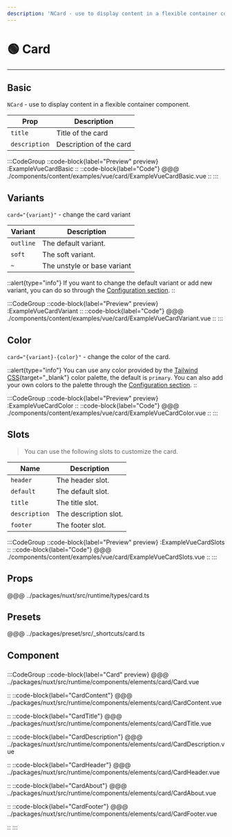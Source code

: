 ```yaml
---
description: 'NCard - use to display content in a flexible container component.'
---
```


# 🟢 Card

---

## Basic

`NCard` - use to display content in a flexible container component.

| Prop          | Description              |
| ------------- | ------------------------ |
| `title`       | Title of the card       |
| `description` | Description of the card |

:::CodeGroup
::code-block{label="Preview" preview}
  :ExampleVueCardBasic
::
::code-block{label="Code"}
@@@ ./components/content/examples/vue/card/ExampleVueCardBasic.vue
::
:::

## Variants

`card="{variant}"` - change the card variant

| Variant   | Description                 |
| --------- | --------------------------- |
| `outline` | The default variant.        |
| `soft`    | The soft variant.           |
| `~`       | The unstyle or base variant |

::alert{type="info"}
  If you want to change the default variant or add new variant, you can do so through the [Configuration section](/getting-started/configuration).
::

:::CodeGroup
::code-block{label="Preview" preview}
  :ExampleVueCardVariant
::
::code-block{label="Code"}
@@@ ./components/content/examples/vue/card/ExampleVueCardVariant.vue
::
:::

## Color

`card="{variant}-{color}"` - change the color of the card.

::alert{type="info"}
You can use any color provided by the [Tailwind CSS](https://tailwindcss.com/docs/customizing-colors){target="_blank"} color palette, the default is `primary`. You can also add your own colors to the palette through the [Configuration section](/getting-started/configuration).
::

:::CodeGroup
::code-block{label="Preview" preview}
  :ExampleVueCardColor
::
::code-block{label="Code"}
@@@ ./components/content/examples/vue/card/ExampleVueCardColor.vue
::
:::

## Slots

> You can use the following slots to customize the card.

| Name          | Description           |
| ------------- | --------------------- | 
| `header`      | The header slot.      |
| `default`     | The default slot.     |
| `title`       | The title slot.       |
| `description` | The description slot. |
| `footer`      | The footer slot.      |

:::CodeGroup
::code-block{label="Preview" preview}
  :ExampleVueCardSlots
::
::code-block{label="Code"}
@@@ ./components/content/examples/vue/card/ExampleVueCardSlots.vue
::
:::


## Props
@@@ ../packages/nuxt/src/runtime/types/card.ts

## Presets
@@@ ../packages/preset/src/_shortcuts/card.ts

## Component

### 

:::CodeGroup
::code-block{label="Card" preview}
@@@ ../packages/nuxt/src/runtime/components/elements/card/Card.vue

::
::code-block{label="CardContent"}
@@@ ../packages/nuxt/src/runtime/components/elements/card/CardContent.vue

::
::code-block{label="CardTitle"}
@@@ ../packages/nuxt/src/runtime/components/elements/card/CardTitle.vue

::
::code-block{label="CardDescription"}
@@@ ../packages/nuxt/src/runtime/components/elements/card/CardDescription.vue

::
::code-block{label="CardHeader"}
@@@ ../packages/nuxt/src/runtime/components/elements/card/CardHeader.vue

::
::code-block{label="CardAbout"}
@@@ ../packages/nuxt/src/runtime/components/elements/card/CardAbout.vue

::
::code-block{label="CardFooter"}
@@@ ../packages/nuxt/src/runtime/components/elements/card/CardFooter.vue

::
:::
